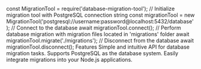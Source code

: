 const MigrationTool = require('database-migration-tool');
// Initialize migration tool with PostgreSQL connection string
const migrationTool = new MigrationTool('postgresql://username:password@localhost:5432/database');
// Connect to the database
await migrationTool.connect();
// Perform database migration with migration files located in 'migrations' folder
await migrationTool.migrate('./migrations');
// Disconnect from the database
await migrationTool.disconnect();
Features
Simple and intuitive API for database migration tasks.
Supports PostgreSQL as the database system.
Easily integrate migrations into your Node.js applications.

